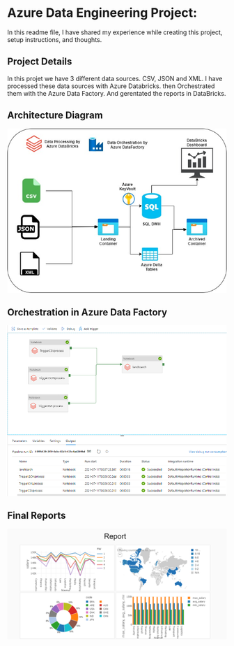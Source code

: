 #  Azure Data Engineering Project:
In this readme file, I have shared my experience while creating this project, setup instructions, and thoughts.

## Project Details

In this projet we have 3 different data sources. CSV, JSON and XML.
I have processed these data sources with Azure Databricks.
then Orchestrated them with the Azure Data Factory.
And gerentated the reports in DataBricks.

## Architecture Diagram
![Architecture Diagram](https://github.com/priyesh009/aws-data-project/blob/master/Azure_Databricks_Project/docs/DatabricksProject.jpg?raw=true)

## Orchestration in Azure Data Factory 
![Architecture Diagram](https://github.com/priyesh009/aws-data-project/blob/master/Azure_Databricks_Project/docs/ADF.png?raw=true)

## Final Reports
![Architecture Diagram](https://github.com/priyesh009/aws-data-project/blob/master/Azure_Databricks_Project/docs/report.png?raw=true)